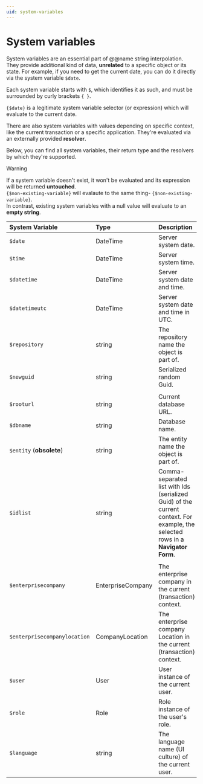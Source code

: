 ```yaml
---
uid: system-variables
---
```


# System variables

System variables are an essential part of @@name string interpolation. They provide additional kind of data, **unrelated** to a specific object or its state. For example, if you need to get the current date, you can do it directly via the system variable `$date`.

Each system variable starts with `$`, which identifies it as such, and must be surrounded by curly brackets `{ }`. 

`{$date}` is a legitimate system variable selector (or expression) which will evaluate to the current date.

There are also system variables with values depending on specific context, like the current transaction or a specific application. They're evaluated via an externally provided **resolver**. 

Below, you can find all system variables, their return type and the resolvers by which they're supported.

> [!WARNING]
> 
> If a system variable doesn't exist, it won't be evaluated and its expression will be returned **untouched**. <br> `{$non-existing-variable}` will evalaute to the same thing- `{$non-existing-variable}`. <br> In contrast, existing system variables with a null value will evaluate to an **empty string**.


| System Variable              | Type                | Description                                                                                                                     | Resolver    |
| :----------------------------| :-------------------| :-------------------------------------------------------------------------------------------------------------------------------| :-----------|
| `$date`                      | DateTime            | Server system date.                                                                                                             | Globally    |
| `$time`                      | DateTime            | Server system time.                                                                                                             | Globally    |
| `$datetime`                  | DateTime            | Server system date and time.                                                                                                    | Globally    |
| `$datetimeutc`               | DateTime            | Server system date and time in UTC.                                                                                             | Globally    |
| `$repository`                | string              | The repository name the object is part of.                                                                                      | Globally    |
| `$newguid`                   | string              | Serialized random Guid.                                                                                                         | Globally    |
|                              |                     |                                                                                                                                 |             |
| `$rooturl`                   | string              | Current database URL.                                                                                                           | @@winclient |
| `$dbname`                    | string              | Database name.                                                                                                                  | @@winclient |
| `$entity` (**obsolete**)     | string              | The entity name the object is part of.                                                                                          | @@winclient |
| `$idlist`                    | string              | Comma-separated list with Ids (serialized Guid) of the current context. For example, the selected rows in a **Navigator Form**. | @@winclient |
|                              |                     |                                                                                                                                 |             |
| `$enterprisecompany`         | EnterpriseCompany   | The enterprise company in the current (transaction) context.                                                                    | @@winclient |
| `$enterprisecompanylocation` | CompanyLocation     | The enterprise company Location in the current (transaction) context.                                                           | @@winclient |
| `$user`                      | User                | User instance of the current user.                                                                                              | @@winclient |
| `$role`                      | Role                | Role instance of the user's role.                                                                                               | @@winclient |
| `$language`                  | string              | The language name (UI culture) of the current user.                                                                             | @@winclient |